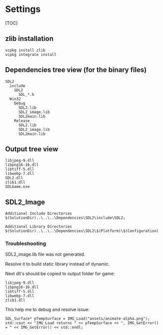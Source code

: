 # Settings



[TOC]

## zlib installation

```
vcpkg install zlib
vcpkg integrate install
```





## Dependencies tree view (for the binary files)

```
SDL2
  include
    SDL2
      SDL_*.h
  Win32
    Debug
      SDL2.lib
      SDL2_image.lib
      SDL2main.lib
    Release
      SDL2.lib
      SDL2_image.lib
      SDL2main.lib
```

## Output tree view

```
libjpeg-9.dll
libpng16-16.dll
libtiff-5.dll
libwebp-7.dll
SDL2.dll
zlib1.dll
SDLGame.exe
```

## SDL2_Image

```
Additional Include Directories
$(SolutionDir)..\..\..\Dependencies\SDL2\include\SDL2;

Additional Library Directories
$(SolutionDir)..\..\..\Dependencies\SDL2\$(Platform)\$(Configuration)
```

### Troubleshooting

SDL2_image.lib file was not generated.

Resolve it to build static library instead of dynamic.

Next dll's should be copied to output folder for game:

```
libjpeg-9.dll
libpng16-16.dll
libtiff-5.dll
libwebp-7.dll
zlib1.dll
```

This help me to debug and resolve issue:

```
SDL_Surface* pTempSurface = IMG_Load("assets/animate-alpha.png");
std::cout << "IMG_Load returns " << pTempSurface << ", IMG_GetError() = " << IMG_GetError() << std::endl;
```

